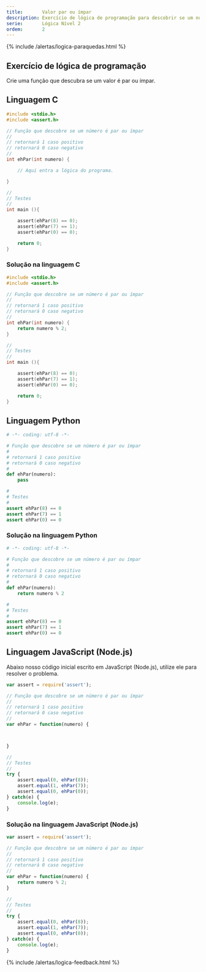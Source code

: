 ```yaml
---
title:       Valor par ou ímpar
description: Exercício de lógica de programação para descobrir se um número é par ou ímpar.
serie:       Lógica Nível 2
ordem:       2
---
```


{% include /alertas/logica-paraquedas.html %}

Exercício de lógica de programação
---
     
Crie uma função que descubra se um valor é par ou ímpar.

        

Linguagem C
---


```c
#include <stdio.h>
#include <assert.h>

// Função que descobre se um número é par ou ímpar
//
// retornará 1 caso positivo
// retornará 0 caso negativo
//
int ehPar(int numero) {

    // Aqui entra a lógica do programa.

}

//
// Testes
//
int main (){

    assert(ehPar(8) == 0);
    assert(ehPar(7) == 1);
    assert(ehPar(0) == 0);

    return 0;
}
```


### Solução na linguagem C

```c
#include <stdio.h>
#include <assert.h>

// Função que descobre se um número é par ou ímpar
//
// retornará 1 caso positivo
// retornará 0 caso negativo
//
int ehPar(int numero) {
    return numero % 2;
}

//
// Testes
//
int main (){

    assert(ehPar(8) == 0);
    assert(ehPar(7) == 1);
    assert(ehPar(0) == 0);

    return 0;
}
```

Linguagem Python
---

```python
# -*- coding: utf-8 -*-

# Função que descobre se um número é par ou ímpar
#
# retornará 1 caso positivo
# retornará 0 caso negativo
#
def ehPar(numero):
	pass

#
# Testes
#
assert ehPar(8) == 0
assert ehPar(7) == 1
assert ehPar(0) == 0
```


### Solução na linguagem Python


```python
# -*- coding: utf-8 -*-

# Função que descobre se um número é par ou ímpar
#
# retornará 1 caso positivo
# retornará 0 caso negativo
#
def ehPar(numero):
	return numero % 2

#
# Testes
#
assert ehPar(8) == 0
assert ehPar(7) == 1
assert ehPar(0) == 0
```


Linguagem JavaScript (Node.js)
---

Abaixo nosso código inicial escrito em JavaScript (Node.js), utilize ele para resolver o problema.


```javascript
var assert = require('assert');

// Função que descobre se um número é par ou ímpar
//
// retornará 1 caso positivo
// retornará 0 caso negativo
//
var ehPar = function(numero) {



}

//
// Testes
//
try {
    assert.equal(0, ehPar(8));
    assert.equal(1, ehPar(7));
    assert.equal(0, ehPar(0));
} catch(e) {
    console.log(e);
}

```


### Solução na linguagem JavaScript (Node.js)


```javascript
var assert = require('assert');

// Função que descobre se um número é par ou ímpar
//
// retornará 1 caso positivo
// retornará 0 caso negativo
//
var ehPar = function(numero) {
    return numero % 2;
}

//
// Testes
//
try {
    assert.equal(0, ehPar(8));
    assert.equal(1, ehPar(7));
    assert.equal(0, ehPar(0));
} catch(e) {
    console.log(e);
}

``` 


{% include /alertas/logica-feedback.html %}